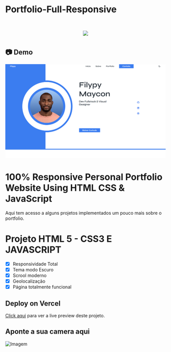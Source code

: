 # Portfolio-Full-Responsive

<h1 align="center"><img src="https://user-images.githubusercontent.com/53831498/135899352-1463af04-5098-4741-bc8a-78c0877e1f96.png"></h1>

## :camera: Demo

![Imagem](demo.png)

# 100% Responsive Personal Portfolio Website Using HTML CSS & JavaScript
Aqui tem acesso a alguns projetos implementados um pouco mais sobre o portfolio.

# Projeto HTML 5 - CSS3 E JAVASCRIPT

  - [x] Responsividade Total
  - [x] Tema modo Escuro
  - [x] Scrool moderno
  - [x] Geolocalização
  - [x] Página totalmente funcional

## Deploy on Vercel

[Click aqui](https://portfolio-filypy-maycon.vercel.app/) para ver a live preview deste projeto.

## Aponte a sua camera aqui

![Imagem](qrCodee.png)
 
